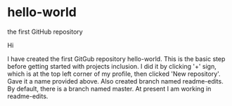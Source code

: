 # hello-world
the first GitHub repository

Hi

I have created the first GitGub repository hello-world.
This is the basic step before getting started with projects inclusion.
I did it by clicking '+' sign, which is at the top left corner of my profile, then clicked 'New repository'.
Gave it a name provided above.
Also created branch named readme-edits.
By default, there is a branch named master.
At present I am working in readme-edits.
